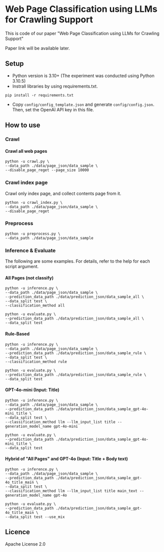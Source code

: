 # Web Page Classification using LLMs for Crawling Support

This is code of our paper "Web Page Classification using LLMs for Crawling Support"

Paper link will be available later.


## Setup

- Python version is 3.10+ (The experiment was conducted using Python 3.10.5)
- Instrall libraries by using requirements.txt.
```
pip install -r requirements.txt
```
- Copy `config/config_template.json` and generate `config/config.json`. Then, set the OpenAI API key in this file.

## How to use

### Crawl

#### Crawl all web pages
```
python -u crawl.py \
--data_path ./data/page_json/data_sample \
--disable_page_reget --page_size 10000
```

### Crawl index page

Crawl only index page, and collect contents page from it.
```
python -u crawl_index.py \
--data_path ./data/page_json/data_sample \
--disable_page_reget
```

### Preprocess

```
python -u preprocess.py \
--data_path ./data/page_json/data_sample
```

### Inference & Evaluate

The following are some examples. For details, refer to the help for each script argument.

#### All Pages (not classify)

```
python -u inference.py \
--data_path ./data/page_json/data_sample \
--prediction_data_path ./data/prediction_json/data_sample_all \
--data_split test \
--classification_method all

python -u evaluate.py \
--prediction_data_path ./data/prediction_json/data_sample_all \
--data_split test
```

#### Rule-Based

```
python -u inference.py \
--data_path ./data/page_json/data_sample \
--prediction_data_path ./data/prediction_json/data_sample_rule \
--data_split test \
--classification_method rule

python -u evaluate.py \
--prediction_data_path ./data/prediction_json/data_sample_rule \
--data_split test
```

#### GPT-4o-mini (Input: Title)

```
python -u inference.py \
--data_path ./data/page_json/data_sample \
--prediction_data_path ./data/prediction_json/data_sample_gpt-4o-mini_title \
--data_split test \
--classification_method llm --llm_input_list title --generation_model_name gpt-4o-mini

python -u evaluate.py \
--prediction_data_path ./data/prediction_json/data_sample_gpt-4o-mini_title \
--data_split test
```

#### Hybrid of "All Pages" and GPT-4o (Input: Title + Body text)

```
python -u inference.py \
--data_path ./data/page_json/data_sample \
--prediction_data_path ./data/prediction_json/data_sample_gpt-4o_title_main \
--data_split test \
--classification_method llm --llm_input_list title main_text --generation_model_name gpt-4o

python -u evaluate.py \
--prediction_data_path ./data/prediction_json/data_sample_gpt-4o_title_main \
--data_split test --use_mix
```

## Licence
Apache License 2.0